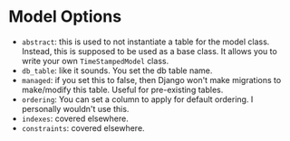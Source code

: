 # Model Options

* `abstract`: this is used to not instantiate a table for the model
  class. Instead, this is supposed to be used as a base class. It allows
  you to write your own `TimeStampedModel` class.
* `db_table`: like it sounds. You set the db table name.
* `managed`: if you set this to false, then Django won't make migrations
  to make/modify this table. Useful for pre-existing tables.
* `ordering`: You can set a column to apply for default ordering. I
  personally wouldn't use this.
* `indexes`: covered elsewhere.
* `constraints`: covered elsewhere.
